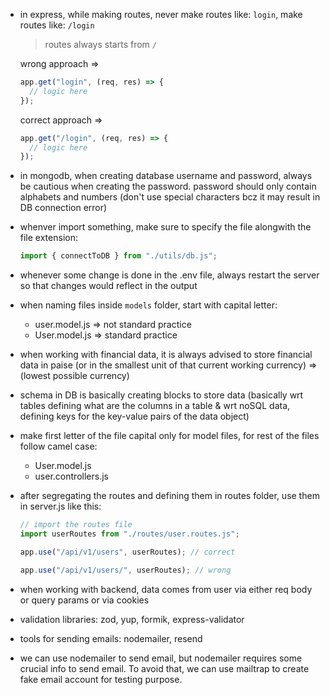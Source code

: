 - in express, while making routes, never make routes like: `login`, make routes like: `/login`

  > routes always starts from `/`

  wrong approach =>

  ```javascript
  app.get("login", (req, res) => {
  	// logic here
  });
  ```

  correct approach =>

  ```javascript
  app.get("/login", (req, res) => {
  	// logic here
  });
  ```

- in mongodb, when creating database username and password, always be cautious when creating the password. password should only contain alphabets and numbers (don't use special characters bcz it may result in DB connection error)

- whenver import something, make sure to specify the file alongwith the file extension:

  ```javascript
  import { connectToDB } from "./utils/db.js";
  ```

- whenever some change is done in the .env file, always restart the server so that changes would reflect in the output

- when naming files inside `models` folder, start with capital letter:

  - user.model.js => not standard practice
  - User.model.js => standard practice

- when working with financial data, it is always advised to store financial data in paise (or in the smallest unit of that current working currency) => (lowest possible currency)

- schema in DB is basically creating blocks to store data (basically wrt tables defining what are the columns in a table & wrt noSQL data, defining keys for the key-value pairs of the data object)

- make first letter of the file capital only for model files, for rest of the files follow camel case:

  - User.model.js
  - user.controllers.js

- after segregating the routes and defining them in routes folder, use them in server.js like this:

  ```javascript
  // import the routes file
  import userRoutes from "./routes/user.routes.js";

  app.use("/api/v1/users", userRoutes); // correct

  app.use("/api/v1/users/", userRoutes); // wrong
  ```

- when working with backend, data comes from user via either req body or query params or via cookies

- validation libraries: zod, yup, formik, express-validator

- tools for sending emails: nodemailer, resend

- we can use nodemailer to send email, but nodemailer requires some crucial info to send email. To avoid that, we can use mailtrap to create fake email account for testing purpose.
